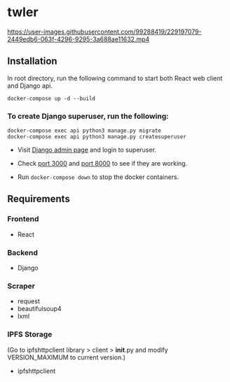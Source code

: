 # twler



https://user-images.githubusercontent.com/99288419/229197079-2449edb6-063f-4296-9295-3a688ae11632.mp4


## Installation

In root directory, run the following command to start both React web client and Django api.

```
docker-compose up -d --build
```

### To create Django superuser, run the following:

```
docker-compose exec api python3 manage.py migrate
docker-compose exec api python3 manage.py createsuperuser
```

- Visit [Django admin page](http://localhost:8000/admin) and login to superuser.

- Check [port 3000](http://localhost:3000/) and [port 8000](http://localhost:8000/) to see if they are working.

- Run `docker-compose down` to stop the docker containers.

## Requirements

### Frontend

- React

### Backend

- Django

### Scraper

- request
- beautifulsoup4
- lxml

### IPFS Storage

(Go to ipfshttpclient library > client > **init**.py and modify VERSION_MAXIMUM to current version.)

- ipfshttpclient
